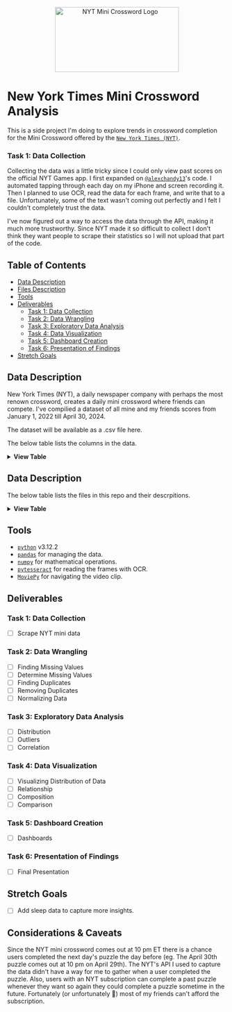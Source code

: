 <p align="center">
    <img src="https://mwcm.nyt.com/dam/mkt_assets/img/games/mini.png?raw=true" alt="NYT Mini Crossword Logo" width="285" height="150"/>
</p>

# New York Times Mini Crossword Analysis

This is a side project I'm doing to explore trends in crossword completion for the Mini Crossword offered by the [`New York Times (NYT)`](https://www.nytimes.com/crosswords/game/mini).

### Task 1: Data Collection

Collecting the data was a little tricky since I could only view past scores on the official NYT Games app. I first expanded on [`@alexchandy13`](https://github.com/alexchandy13/nyt-mini-stats/tree/main)'s code. I automated tapping through each day on my iPhone and screen recording it. Then I planned to use OCR, read the data for each frame, and write that to a file. Unfortunately, some of the text wasn't coming out perfectly and I felt I couldn't completely trust the data.

I've now figured out a way to access the data through the API, making it much more trustworthy. Since NYT made it so difficult to collect I don't think they want people to scrape their statistics so I will not upload that part of the code.

## Table of Contents

- [Data Description](#data-description)
- [Files Description](#files-description)
- [Tools](#tools)
- [Deliverables](#deliverables)
  - [Task 1: Data Collection](#task-1-data-collection)
  - [Task 2: Data Wrangling](#task-2-data-wrangling)
  - [Task 3: Exploratory Data Analysis](#task-3-exploratory-data-analysis)
  - [Task 4: Data Visualization](#task-4-data-visualization)
  - [Task 5: Dashboard Creation](#task-5-dashboard-creation)
  - [Task 6: Presentation of Findings](#task-6-presentation-of-findings)
- [Stretch Goals](#stretch-goals)

## Data Description

New York Times (NYT), a daily newspaper company with perhaps the most renown crossword, creates a daily mini crossword where friends can compete. I've compilied a dataset of all mine and my friends scores from January 1, 2022 till April 30, 2024.

The dataset will be available as a .csv file here.

The below table lists the columns in the data.

<details>
 <summary><strong>View Table</strong></summary>
<table>
  <thead>
    <tr>
      <th>Column Name</th>
      <th>Column Description</th>
    </tr>
  </thead>
  <tbody>
    <tr>
      <td>rank</td>
      <td>
        What place the user finished for the day. (Eg. 1 being first, 2 meaning 2nd etc.)
      </td>
    </tr>
    <tr>
      <td>name</td>
      <td>
        The user's username.
      </td>
    </tr>
    <tr>
      <td>userID</td>
      <td>The user's ID.</td>
    </tr>
    <tr>
      <td>score</td>
      <td>The user's score in seconds. The time the user took to complete the day's puzzle, in seconds.</td>
    </tr>
    <tr>
      <td>date</td>
      <td>The date of the puzzle.</td>
    </tr>
  </tbody>
</table>

</details>

## Data Description

The below table lists the files in this repo and their descrpitions.

<details>
 <summary><strong>View Table</strong></summary>
<table>
  <thead>
    <tr>
      <th>File Name</th>
      <th>File Description</th>
    </tr>
  </thead>
  <tbody>
    <tr>
      <td>output.csv</td>
      <td>
        The actual complete dataset collected via the API.
      </td>
    </tr>
    <tr>
      <td>date_funcs.py</td>
      <td>
        Functions for messing around with dates like finding the difference or getting a range of dates.
      </td>
    </tr>
    <tr>
      <td>eda.py</td>
      <td>
        Exploring the data and getting familiar with it.
      </td>
    </tr>
    <tr>
      <td>output.tsv</td>
      <td>
        The original dataset I managed to scrape from a screen recording of all the mini scores using OCR. It's not too great.
      </td>
    </tr>
    <tr>
      <td>mini_stats_auto.mp4</td>
      <td>The screen recording of all the scores.</td>
    </tr>
    <tr>
      <td>initial_scrape.py</td>
      <td>The functions for scraping the screen recording and writing the data.</td>
    </tr>
  </tbody>
</table>

</details>

## Tools

- [`python`](https://www.python.org/downloads/) v3.12.2
- [`pandas`](https://pandas.pydata.org/?utm_medium=Exinfluencer&utm_source=Exinfluencer&utm_content=000026UJ&utm_term=10006555&utm_id=NA-SkillsNetwork-Channel-SkillsNetworkCoursesIBMML0187ENSkillsNetwork31430127-2021-01-01) for managing the data.
- [`numpy`](https://numpy.org/?utm_medium=Exinfluencer&utm_source=Exinfluencer&utm_content=000026UJ&utm_term=10006555&utm_id=NA-SkillsNetwork-Channel-SkillsNetworkCoursesIBMML0187ENSkillsNetwork31430127-2021-01-01) for mathematical operations.
- [`pytesseract`](https://github.com/madmaze/pytesseract) for reading the frames with OCR.
- [`MoviePy`](https://zulko.github.io/moviepy/) for navigating the video clip.

## Deliverables

### Task 1: Data Collection

- [ ] Scrape NYT mini data

### Task 2: Data Wrangling

- [ ] Finding Missing Values
- [ ] Determine Missing Values
- [ ] Finding Duplicates
- [ ] Removing Duplicates
- [ ] Normalizing Data

### Task 3: Exploratory Data Analysis

- [ ] Distribution
- [ ] Outliers
- [ ] Correlation

### Task 4: Data Visualization

- [ ] Visualizing Distribution of Data
- [ ] Relationship
- [ ] Composition
- [ ] Comparison

### Task 5: Dashboard Creation

- [ ] Dashboards

### Task 6: Presentation of Findings

- [ ] Final Presentation

## Stretch Goals

- [ ] Add sleep data to capture more insights.

## Considerations & Caveats

Since the NYT mini crossword comes out at 10 pm ET there is a chance users completed the next day's puzzle the day before (eg. The April 30th puzzle comes out at 10 pm on April 29th). The NYT's API I used to capture the data didn't have a way for me to gather when a user completed the puzzle. Also, users with an NYT subscription can complete a past puzzle whenever they want so again they could complete a puzzle sometime in the future. Fortunately (or unfortunately 🤔) most of my friends can't afford the subscription.
